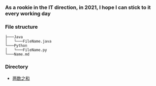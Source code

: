 

### As a rookie in the IT direction, in 2021, I hope I can stick to it every working day

### File structure

```shell
├───Java
│   └───FileName.java
└───Python
│   └───FileName.py
└───Name.md
```

### Directory

- [两数之和](001-twoSum/twoSum.md)

